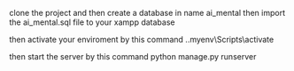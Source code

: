 clone the project and then create a database in name ai_mental
then import the ai_mental.sql file to your xampp database

 then activate your enviroment by this command .\.myenv\Scripts\activate

 then start the server by this command python manage.py runserver
